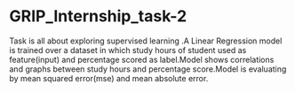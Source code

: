 # GRIP_Internship_task-2
Task is all about exploring supervised learning .A Linear Regression model is trained over a dataset in which study hours of student used as feature(input) and percentage scored as label.Model shows correlations and graphs between study hours and percentage score.Model is evaluating by mean squared error(mse) and mean absolute error.
